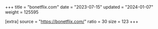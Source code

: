 +++
title = "bonetflix.com"
date = "2023-07-15"
updated = "2024-01-07"
weight = 125595

[extra]
source = "https://bonetflix.com/"
ratio = 30
size = 123
+++
